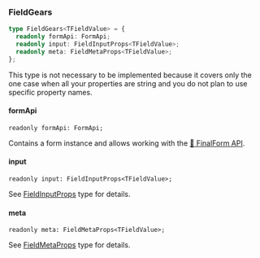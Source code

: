 ### FieldGears

```typescript
type FieldGears<TFieldValue> = {
  readonly formApi: FormApi;
  readonly input: FieldInputProps<TFieldValue>;
  readonly meta: FieldMetaProps<TFieldValue>;
};
```

This type is not necessary to be implemented because it covers only the one case
when all your properties are string and you do not plan to use specific property
names.

#### formApi

```
readonly formApi: FormApi;
```

Contains a form instance and allows working with the [🏁 FinalForm API](https://github.com/final-form/final-form#formapi).

#### input

```
readonly input: FieldInputProps<TFieldValue>;
```

See [FieldInputProps](./FieldInputProps.md) type for details.

#### meta

```
readonly meta: FieldMetaProps<TFieldValue>;
```

See [FieldMetaProps](./FieldMetaProps.md) type for details.
